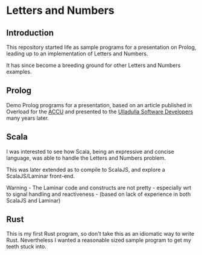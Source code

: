# Letters and Numbers

## Introduction

This repository started life as sample programs for a presentation on Prolog, leading up to an implementation of Letters and Numbers.

It has since become a breeding ground for other Letters and Numbers examples.

## Prolog

Demo Prolog programs for a presentation, based on an article published in Overload for the [ACCU](https://members.accu.org/index.php) and
presented to the [Ulladulla Software Developers](https://nigel-eke.com/ulladulla-software-developers) many years later.

## Scala

I was interested to see how Scala, being an expressive and concise language, was able to handle the Letters and Numbers problem.

This was later extended as to compile to ScalaJS, and explore a ScalaJS/Laminar front-end. 

Warning - The Laminar code and constructs are not pretty - especially wrt to signal handling and reactiveness - (based on lack of experience in both ScalaJS and Laminar)

## Rust

This is my first Rust program, so don't take this as an idiomatic way to write Rust. Nevertheless I wanted a reasonable sized sample program to get my teeth stuck into.
